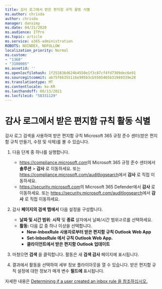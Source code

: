 ```yaml
---
title: 감사 로그에서 받은 편지함 규칙 활동 식별
ms.author: chrisda
author: chrisda
manager: dansimp
ms.date: 04/21/2020
ms.audience: ITPro
ms.topic: article
ms.service: o365-administration
ROBOTS: NOINDEX, NOFOLLOW
localization_priority: Normal
ms.custom:
- "1368"
- "3100005"
ms.assetid: ''
ms.openlocfilehash: 1f252836d624b4550e1f3c87cf4fd7309dec6e91
ms.sourcegitcommit: ab75f66355116e995b3cb5505465b31989339e28
ms.translationtype: MT
ms.contentlocale: ko-KR
ms.lasthandoff: 08/13/2021
ms.locfileid: "58331129"
---
```

# <a name="identify-inbox-rule-activity-in-audit-logs"></a>감사 로그에서 받은 편지함 규칙 활동 식별

감사 로그 검색을 사용하여 받은 편지함 규칙 Microsoft 365 규정 준수 센터(받은 편지함 규칙 만들기, 수정 및 삭제)를 볼 수 있습니다.

1. 다음 단계 중 하나를 실행합니다.
   - <https://compliance.microsoft.com>의 Microsoft 365 규정 준수 센터에서 **솔루션** \> **감사** 로 이동하세요. 또는 <https://compliance.microsoft.com/auditlogsearch>에서 **감사** 로 직접 이동하세요.
   - <https://security.microsoft.com>의 Microsoft 365 Defender에서 **감사** 로 이동하세요. 또는 <https://security.microsoft.com/auditlogsearch>에서 **감사** 로 직접 이동하세요.

2. 감사 **페이지의 검색** **탭에서** 다음 설정을 구성합니다.
   - **날짜 및 시간 범위**: **시작** 및 **종료** 살자에서 날짜/시간 범위ㄹ르를 선택하세요.
   - **활동:** 다음 값 중 하나 이상을 선택합니다.
     - **New-InboxRule 사용자로부터 받은 편지함 규칙 Outlook Web App**
     - **Set-InboxRule 에서 규칙 Outlook Web App.**
     - **클라이언트에서 받은 편지함 Outlook 업데이트**

3. 마쳤으면 **검색** 을 클릭합니다. 활동은 새 **검색 감사** 페이지에 표시됩니다.

4. 결과에서 활동을 선택하여 세부 정보 플라이아웃을 열 수 있습니다. 받은 편지함 규칙 설정에 대한 정보가 매개 변수 **필드에** 표시됩니다.

자세한 내용은 [Determining if a user created an inbox rule 을 참조하십시오.](https://docs.microsoft.com/microsoft-365/compliance/auditing-troubleshooting-scenarios#determine-if-a-user-created-an-inbox-rule)
